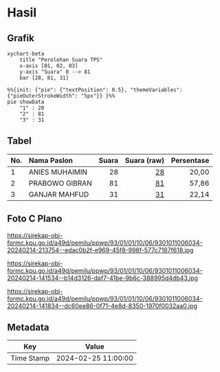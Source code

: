 # Hasil

## Grafik

```mermaid
xychart-beta
    title "Perolehan Suara TPS"
    x-axis [01, 02, 03]
    y-axis "Suara" 0 --> 81
    bar [28, 81, 31]
```

```mermaid
%%{init: {"pie": {"textPosition": 0.5}, "themeVariables": {"pieOuterStrokeWidth": "5px"}} }%%
pie showData
    "1" : 28
    "2" : 81
    "3" : 31
```

## Tabel

| No. | Nama Paslon    | Suara | Suara (raw) | Persentase |
|:--- |:-------------- | -----:| -----------:| ----------:|
| 1   | ANIES MUHAIMIN | 28    | [28][p-1]   | 20,00      |
| 2   | PRABOWO GIBRAN | 81    | [81][p-2]   | 57,86      |
| 3   | GANJAR MAHFUD  | 31    | [31][p-3]   | 22,14      |


[p-1]: https://github.com/gigit-pemilu/pemilu-2024-93-papua-selatan/blob/main/pilpres/hitung-suara/sub/93-papua-selatan/sub/01-merauke/sub/01-merauke/sub/1006-kelapa-lima/sub/034-tps/sub/paslon-1.txt
[p-2]: https://github.com/gigit-pemilu/pemilu-2024-93-papua-selatan/blob/main/pilpres/hitung-suara/sub/93-papua-selatan/sub/01-merauke/sub/01-merauke/sub/1006-kelapa-lima/sub/034-tps/sub/paslon-2.txt
[p-3]: https://github.com/gigit-pemilu/pemilu-2024-93-papua-selatan/blob/main/pilpres/hitung-suara/sub/93-papua-selatan/sub/01-merauke/sub/01-merauke/sub/1006-kelapa-lima/sub/034-tps/sub/paslon-3.txt

## Foto C Plano

https://sirekap-obj-formc.kpu.go.id/a49d/pemilu/ppwp/93/01/01/10/06/9301011006034-20240214-213754--edac0b2f-e969-45f8-998f-577c7187f618.jpg

https://sirekap-obj-formc.kpu.go.id/a49d/pemilu/ppwp/93/01/01/10/06/9301011006034-20240214-141534--b14d3126-daf7-41be-9b6c-388995d4db43.jpg

https://sirekap-obj-formc.kpu.go.id/a49d/pemilu/ppwp/93/01/01/10/06/9301011006034-20240214-141834--dc60ee86-0f71-4e8d-8350-1970f0032aa0.jpg


## Metadata

| Key        | Value               |
| ---------- | ------------------- |
| Time Stamp | 2024-02-25 11:00:00 |



